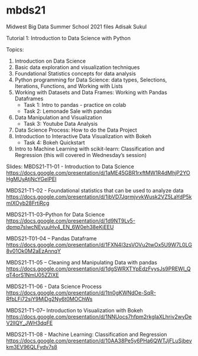 # mbds21
Midwest Big Data Summer School 2021 files
Adisak Sukul

Tutorial 1: Introduction to Data Science with Python

Topics:
1. Introduction on Data Science
2. Basic data exploration and visualization techniques
3. Foundational Statistics concepts for data analysis
4. Python programming for Data Science: data types, Selections, Iterations, Functions, and Working with Lists
5. Working with Datasets and Data Frames: Working with Pandas Dataframes
    - Task 1: Intro to pandas - practice on colab
    - Task 2: Lemonade Sale with pandas
6. Data Manipulation and Visualization
    - Task 3: Youtube Data Analysis
7. Data Science Process: How to do the Data Project
8. Introduction to Interactive Data Visualization with Bokeh
    - Task 4: Bokeh Quickstart
9. Intro to Machine Learning with scikit-learn: Classification and Regression 
  (this will covered in Wednesday’s session)



Slides:
MBDS21-T1-01 - Introduction to Data Science
https://docs.google.com/presentation/d/1aME45GBR1rxftMW1R4dMhjP2YOHgMUyAtjNcYGelPEI

MBDS21-T1-02 - Foundational statistics that can be used to analyze data
https://docs.google.com/presentation/d/1ibVD7JqrmjvvkWusk2VZ5LaYdP5kmIXOyb28FrtiRcg

MBDS21-T1-03–Python for Data Science
https://docs.google.com/presentation/d/1d9NT9Lv5-dpmp7slwcNEyuuHv4_EN_6W0eh38eKiEEU

MBDS21-T01-04 – Pandas Dataframe
https://docs.google.com/presentation/d/1FXN4I3zsVOVu2twOx5U9W7L0LG8v01Ok0M2aEzAnnqY

MBDS21-T1-05 – Cleaning and Manipulating Data with pandas
https://docs.google.com/presentation/d/1dgSWRXTYpEdzFvysJs9PREWI_QqT4orS1NmU05ZZlXE

MBDS21-T1-06 - Data Science Process
https://docs.google.com/presentation/d/1tn0gKWNdOe-SqR-RfbLFi72sjY9MjDg2Ny6t0MOChWs

MBDS21-T1-07– Introduction to Visualization with Bokeh
https://docs.google.com/presentation/d/1NNUocs7hfpm2rkgIaXLhriv2wyDeV2llQY_JWH3dqFE

MBDS21-T1-08 - Machine Learning: Classification and Regression
https://docs.google.com/presentation/d/10AA38Pe5y6PHa6QWTJjFLuSjbevkm3EV96QLFydv7s8


